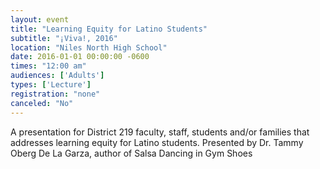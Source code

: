 ```yaml
---
layout: event
title: "Learning Equity for Latino Students"
subtitle: "¡Viva!, 2016"
location: "Niles North High School"
date: 2016-01-01 00:00:00 -0600
times: "12:00 am"
audiences: ['Adults']
types: ['Lecture']
registration: "none"
canceled: "No"
---
```

A presentation for District 219 faculty, staff, students and/or families that addresses learning equity for Latino students. Presented by Dr. Tammy Oberg De La Garza, author of Salsa Dancing in Gym Shoes

